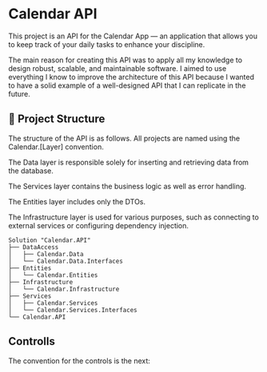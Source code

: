 # Calendar API

This project is an API for the Calendar App — an application that allows you to keep track of your daily tasks to enhance your discipline.

The main reason for creating this API was to apply all my knowledge to design robust, scalable, and maintainable software. I aimed to use everything I know to improve the architecture of this API because I wanted to have a solid example of a well-designed API that I can replicate in the future.

## 📁 Project Structure

The structure of the API is as follows. All projects are named using the Calendar.[Layer] convention.

The Data layer is responsible solely for inserting and retrieving data from the database.

The Services layer contains the business logic as well as error handling.

The Entities layer includes only the DTOs.

The Infrastructure layer is used for various purposes, such as connecting to external services or configuring dependency injection.

```
Solution "Calendar.API"
├── DataAccess
│   ├── Calendar.Data
│   └── Calendar.Data.Interfaces
├── Entities
│   └── Calendar.Entities
├── Infrastructure
│   └── Calendar.Infrastructure
├── Services
│   ├── Calendar.Services
│   └── Calendar.Services.Interfaces
└── Calendar.API
```

## Controlls

The convention for the controls is the next:
